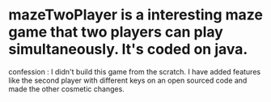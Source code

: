 # mazeTwoPlayer is a interesting maze game that two players can play simultaneously. It's coded on java.
confession : I didn't build this game from the scratch. I have added features like the second player with different keys on an open sourced code and made the other cosmetic changes. 
